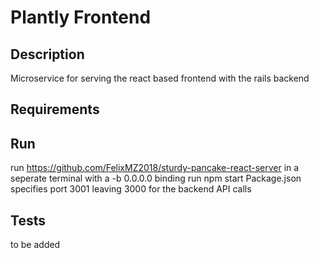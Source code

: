 # Plantly Frontend

## Description
Microservice for serving the react based frontend with the rails backend 

## Requirements

## Run
run https://github.com/FelixMZ2018/sturdy-pancake-react-server in a seperate terminal with a -b 0.0.0.0 binding
run npm start
Package.json specifies port 3001 leaving 3000 for the backend API calls

## Tests
to be added